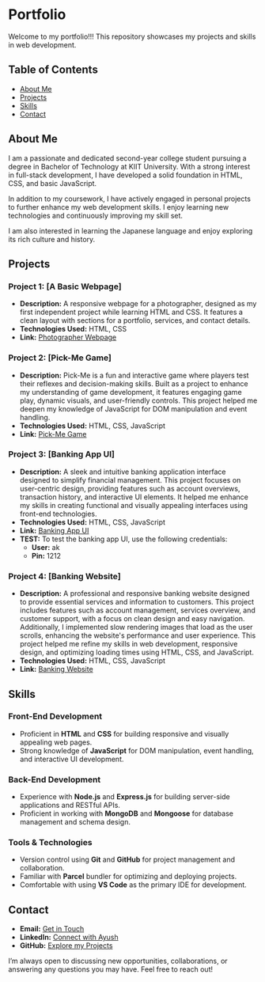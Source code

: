 # Portfolio

Welcome to my portfolio!!! This repository showcases my projects and skills in web development.

## Table of Contents

- [About Me](#about-me)
- [Projects](#projects)
- [Skills](#skills)
- [Contact](#contact)

## About Me

I am a passionate and dedicated second-year college student pursuing a degree in Bachelor of Technology at KIIT University. With a strong interest in full-stack development, I have developed a solid foundation in HTML, CSS, and basic JavaScript.

In addition to my coursework, I have actively engaged in personal projects to further enhance my web development skills. I enjoy learning new technologies and continuously improving my skill set.

I am also interested in learning the Japanese language and enjoy exploring its rich culture and history.

## Projects

### Project 1: [A Basic Webpage]

- **Description:** A responsive webpage for a photographer, designed as my first independent project while learning HTML and CSS. It features a clean layout with sections for a portfolio, services, and contact details.
- **Technologies Used:** HTML, CSS
- **Link:** [Photographer Webpage](https://maryu0.github.io/website/)

### Project 2: [Pick-Me Game]

- **Description:** Pick-Me is a fun and interactive game where players test their reflexes and decision-making skills. Built as a project to enhance my understanding of game development, it features engaging game play, dynamic visuals, and user-friendly controls. This project helped me deepen my knowledge of JavaScript for DOM manipulation and event handling.
- **Technologies Used:** HTML, CSS, JavaScript
- **Link:** [Pick-Me Game](https://maryu0.github.io/pick-me-game/)

### Project 3: [Banking App UI]

- **Description:** A sleek and intuitive banking application interface designed to simplify financial management. This project focuses on user-centric design, providing features such as account overviews, transaction history, and interactive UI elements. It helped me enhance my skills in creating functional and visually appealing interfaces using front-end technologies.
- **Technologies Used:** HTML, CSS, JavaScript
- **Link:** [Banking App UI](https://maryu0.github.io/Bankist-app/)
- **TEST:** To test the banking app UI, use the following credentials:
  - **User:** ak
  - **Pin:** 1212

### Project 4: [Banking Website]

- **Description:** A professional and responsive banking website designed to provide essential services and information to customers. This project includes features such as account management, services overview, and customer support, with a focus on clean design and easy navigation. Additionally, I implemented slow rendering images that load as the user scrolls, enhancing the website's performance and user experience. This project helped me refine my skills in web development, responsive design, and optimizing loading times using HTML, CSS, and JavaScript.
- **Technologies Used:** HTML, CSS, JavaScript
- **Link:** [Banking Website](https://maryu0.github.io/Bankist-website/)

## Skills

### Front-End Development

- Proficient in **HTML** and **CSS** for building responsive and visually appealing web pages.
- Strong knowledge of **JavaScript** for DOM manipulation, event handling, and interactive UI development.

### Back-End Development

- Experience with **Node.js** and **Express.js** for building server-side applications and RESTful APIs.
- Proficient in working with **MongoDB** and **Mongoose** for database management and schema design.

### Tools & Technologies

- Version control using **Git** and **GitHub** for project management and collaboration.
- Familiar with **Parcel** bundler for optimizing and deploying projects.
- Comfortable with using **VS Code** as the primary IDE for development.

## Contact

- **Email:** [Get in Touch](mailto:maryu3738@gmail.com)
- **LinkedIn:** [Connect with Ayush](https://www.linkedin.com/in/ayush-kumar-ab8a3a2ab/)
- **GitHub:** [Explore my Projects](https://github.com/maryu0/)

I’m always open to discussing new opportunities, collaborations, or answering any questions you may have. Feel free to reach out!
